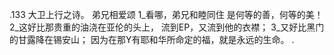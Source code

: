 .133 
大卫上行之诗。 
弟兄相爱颂 
1_看哪，弟兄和睦同住 
是何等的善，何等的美！ 
2_这好比那贵重的油浇在亚伦的头上， 
流到EP，又流到他的衣襟； 
3_又好比黑门的甘露降在锡安山； 
因为在那Y有耶和华所命定的福，就是永远的生命。 
.
